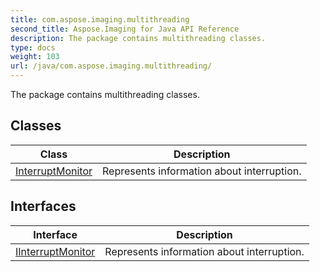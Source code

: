 ```yaml
---
title: com.aspose.imaging.multithreading
second_title: Aspose.Imaging for Java API Reference
description: The package contains multithreading classes.
type: docs
weight: 103
url: /java/com.aspose.imaging.multithreading/
---
```


The package contains multithreading classes.


## Classes

| Class | Description |
| --- | --- |
| [InterruptMonitor](../com.aspose.imaging.multithreading/interruptmonitor) | Represents information about interruption. |

## Interfaces

| Interface | Description |
| --- | --- |
| [IInterruptMonitor](../com.aspose.imaging.multithreading/iinterruptmonitor) | Represents information about interruption. |
